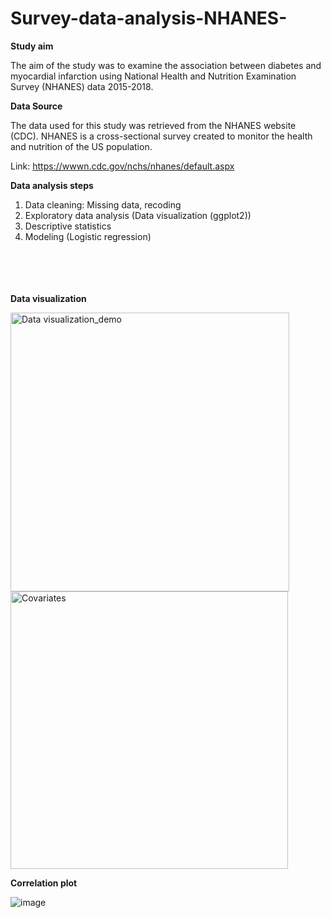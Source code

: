 # Survey-data-analysis-NHANES-


**Study aim**

The aim of the study was to examine the association between diabetes and myocardial infarction using National Health and Nutrition Examination Survey (NHANES) data 2015-2018.

**Data Source**

The data used for this study was retrieved from the NHANES website (CDC). NHANES is a cross-sectional survey created to monitor the health and nutrition of the US population. 

Link: https://wwwn.cdc.gov/nchs/nhanes/default.aspx

**Data analysis steps**

1. Data cleaning: Missing data, recoding
2. Exploratory data analysis (Data visualization (ggplot2))
3. Descriptive statistics
5. Modeling (Logistic regression)



<br> <br> </br> </br>
**Data visualization**


<img width="446" alt="Data visualization_demo" src="https://user-images.githubusercontent.com/65930304/224233825-256edd80-57ed-40ed-b914-205c418813cc.png">

<img width="444" alt="Covariates" src="https://user-images.githubusercontent.com/65930304/224234191-7bbc7a6c-4514-4724-96e8-80699a8a2a87.png">




**Correlation plot**


![image](https://user-images.githubusercontent.com/65930304/224234969-255cc5f2-017e-4260-adfa-0c00e6051e65.png)

